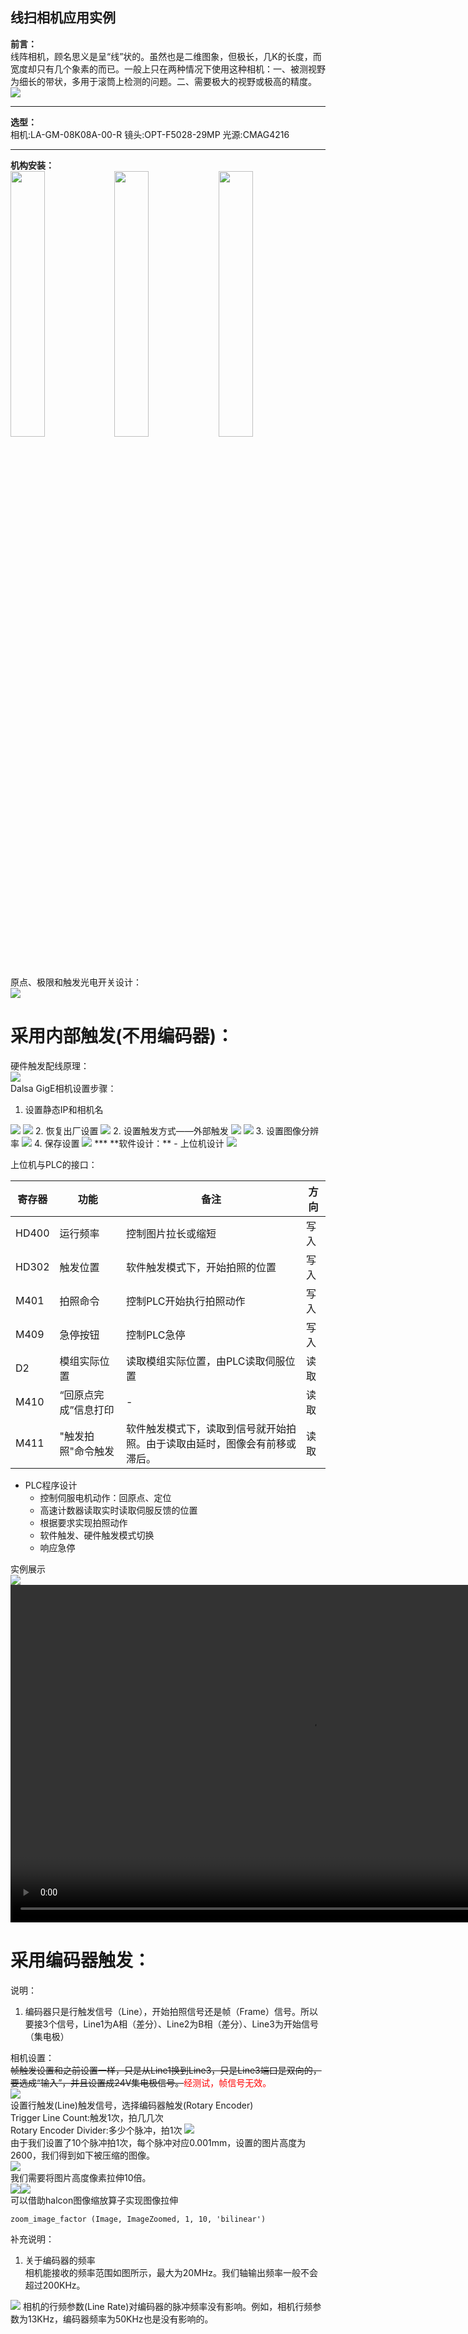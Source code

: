 ## 线扫相机应用实例 ##  
**前言：**  
线阵相机，顾名思义是呈“线”状的。虽然也是二维图象，但极长，几K的长度，而宽度却只有几个象素的而已。一般上只在两种情况下使用这种相机：一、被测视野为细长的带状，多用于滚筒上检测的问题。二、需要极大的视野或极高的精度。  
<img src="1.gif"/>
***  
**选型：**  
相机:LA-GM-08K08A-00-R
镜头:OPT-F5028-29MP
光源:CMAG4216
***  
**机构安装：**  
<img src="正视图.gif" width=33%/><img src="侧视图.gif" width=33%/><img src="俯视图.gif" width=33%/>  
原点、极限和触发光电开关设计：  
<img src="原点极限设计.gif"/>  
# 采用内部触发(不用编码器)： #  
硬件触发配线原理：  
<img src="外部触发接线图.gif"/>  
Dalsa GigE相机设置步骤：  
1. 设置静态IP和相机名  
<img src="设置相机名称.gif"/>  
<img src="设置相机名称2.gif"/>  
2. 恢复出厂设置  
<img src="恢复出厂设置.gif"/>  
2. 设置触发方式——外部触发  
<img src="外部触发1.gif"/>  
<img src="外部触发2.gif"/>  
3. 设置图像分辨率  
<img src="图像分辨率.gif"/>  
4. 保存设置  
<img src="保存参数.gif"/>  
***
**软件设计：**  
- 上位机设计  
<img src="上位机.gif"/>  

上位机与PLC的接口：  

|寄存器|功能|备注|方向|
|-|-|-|-|
|HD400|运行频率|控制图片拉长或缩短|写入
|HD302|触发位置|软件触发模式下，开始拍照的位置|写入
|M401|拍照命令|控制PLC开始执行拍照动作|写入
|M409|急停按钮|控制PLC急停|写入
|D2|模组实际位置|读取模组实际位置，由PLC读取伺服位置|读取
|M410|“回原点完成”信息打印|-|读取
|M411|"触发拍照"命令触发|软件触发模式下，读取到信号就开始拍照。由于读取由延时，图像会有前移或滞后。|读取

- PLC程序设计
    - 控制伺服电机动作：回原点、定位
    - 高速计数器读取实时读取伺服反馈的位置
    - 根据要求实现拍照动作
    - 软件触发、硬件触发模式切换
    - 响应急停  

实例展示  
<img src="20191126.bmp"/>  
<video src="VID_20191126_171002.mp4" width="960" height="540"
controls="controls">  
# 采用编码器触发： #  
说明：  
1. 编码器只是行触发信号（Line），开始拍照信号还是帧（Frame）信号。所以要接3个信号，Line1为A相（差分）、Line2为B相（差分）、Line3为开始信号（集电极）
  
相机设置：  
~~帧触发设置和之前设置一样，只是从Line1换到Line3，只是Line3端口是双向的，要选成“输入”，并且设置成24V集电极信号。~~<font color=red>经测试，帧信号无效。</font>  
<img src="线扫02.jpg"/>   
设置行触发(Line)触发信号，选择编码器触发(Rotary Encoder)  
Trigger Line Count:触发1次，拍几几次  
Rotary Encoder Divider:多少个脉冲，拍1次
<img src="线扫03.jpg"/>  
由于我们设置了10个脉冲拍1次，每个脉冲对应0.001mm，设置的图片高度为2600，我们得到如下被压缩的图像。  
<img src="2.bmp"/>  
我们需要将图片高度像素拉伸10倍。  
<img src="线扫05.jpg"/><img src="线扫04.jpg"/>  
可以借助halcon图像缩放算子实现图像拉伸  
```
zoom_image_factor (Image, ImageZoomed, 1, 10, 'bilinear')
```  

补充说明：  
1. 关于编码器的频率  
相机能接收的频率范围如图所示，最大为20MHz。我们轴输出频率一般不会超过200KHz。  
<img src="线扫06.jpg"/>  
相机的行频参数(Line Rate)对编码器的脉冲频率没有影响。例如，相机行频参数为13KHz，编码器频率为50KHz也是没有影响的。